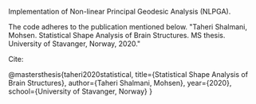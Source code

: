 Implementation of Non-linear Principal Geodesic Analysis (NLPGA).

The code adheres to the publication mentioned below.
"Taheri Shalmani, Mohsen. Statistical Shape Analysis of Brain Structures. MS thesis. University of Stavanger, Norway, 2020."

Cite:

@mastersthesis{taheri2020statistical,
  title={Statistical Shape Analysis of Brain Structures},
  author={Taheri Shalmani, Mohsen},
  year={2020},
  school={University of Stavanger, Norway}
}
